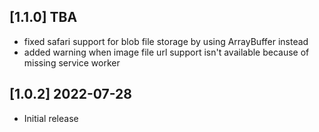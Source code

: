 ## [1.1.0] TBA

* fixed safari support for blob file storage by using ArrayBuffer instead
* added warning when image file url support isn't available because of missing service worker


## [1.0.2] 2022-07-28

* Initial release